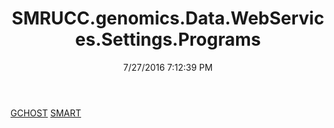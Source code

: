 ﻿---
title: SMRUCC.genomics.Data.WebServices.Settings.Programs
date: 7/27/2016 7:12:39 PM
---

[GCHOST](T-SMRUCC.genomics.Data.WebServices.Settings.Programs.GCHOST.html)
[SMART](T-SMRUCC.genomics.Data.WebServices.Settings.Programs.SMART.html)
